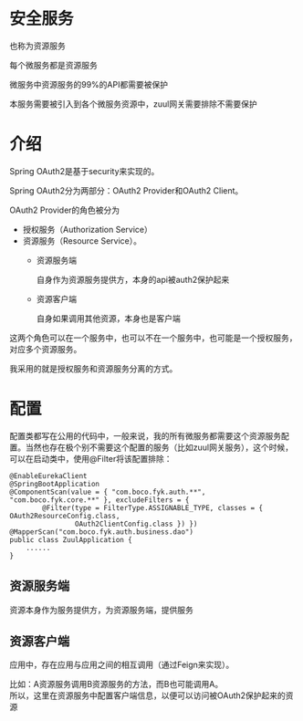 
# 安全服务

也称为资源服务

每个微服务都是资源服务

微服务中资源服务的99%的API都需要被保护

本服务需要被引入到各个微服务资源中，zuul网关需要排除不需要保护

# 介绍

Spring OAuth2是基于security来实现的。

Spring OAuth2分为两部分：OAuth2 Provider和OAuth2 Client。

OAuth2 Provider的角色被分为
* 授权服务（Authorization Service）
* 资源服务（Resource Service）。
    * 资源服务端
    
        自身作为资源服务提供方，本身的api被auth2保护起来
        
    * 资源客户端
    
        自身如果调用其他资源，本身也是客户端
        

这两个角色可以在一个服务中，也可以不在一个服务中，也可能是一个授权服务，对应多个资源服务。

我采用的就是授权服务和资源服务分离的方式。

# 配置

配置类都写在公用的代码中，一般来说，我的所有微服务都需要这个资源服务配置。当然也存在极个别不需要这个配置的服务（比如zuul网关服务），这个时候，可以在启动类中，使用@Filter将该配置排除：

~~~
@EnableEurekaClient
@SpringBootApplication
@ComponentScan(value = { "com.boco.fyk.auth.**", "com.boco.fyk.core.**" }, excludeFilters = {
		@Filter(type = FilterType.ASSIGNABLE_TYPE, classes = { OAuth2ResourceConfig.class,
				OAuth2ClientConfig.class }) })
@MapperScan("com.boco.fyk.auth.business.dao")
public class ZuulApplication {
	......
}
~~~

## 资源服务端

资源本身作为服务提供方，为资源服务端，提供服务

## 资源客户端

应用中，存在应用与应用之间的相互调用（通过Feign来实现）。

比如：A资源服务调用B资源服务的方法，而B也可能调用A。  
所以，这里在资源服务中配置客户端信息，以便可以访问被OAuth2保护起来的资源



